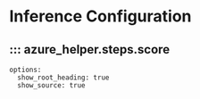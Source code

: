 # Inference Configuration

## ::: azure_helper.steps.score
    options:
      show_root_heading: true
      show_source: true
